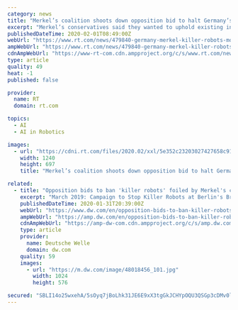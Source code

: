```yaml
---
category: news
title: "Merkel’s coalition shoots down opposition bid to halt Germany’s ‘killer robots’ development"
excerpt: "Merkel’s conservatives said they wanted to uphold existing international law but were open to the use of artificial intelligence “in the military ... Also on rt.com Make no mistake: Military robots are not there to preserve human life, they are there ..."
publishedDateTime: 2020-02-01T08:49:00Z
webUrl: "https://www.rt.com/news/479840-germany-merkel-killer-robots-motion/"
ampWebUrl: "https://www.rt.com/news/479840-germany-merkel-killer-robots-motion/amp/"
cdnAmpWebUrl: "https://www-rt-com.cdn.ampproject.org/c/s/www.rt.com/news/479840-germany-merkel-killer-robots-motion/amp/"
type: article
quality: 49
heat: -1
published: false

provider:
  name: RT
  domain: rt.com

topics:
  - AI
  - AI in Robotics

images:
  - url: "https://cdni.rt.com/files/2020.02/xxl/5e352c23203027427658c915.JPG"
    width: 1240
    height: 697
    title: "Merkel’s coalition shoots down opposition bid to halt Germany’s ‘killer robots’ development"

related:
  - title: "Opposition bids to ban 'killer robots' foiled by Merkel's coalition"
    excerpt: "March 2019: Campaign to Stop Killer Robots at Berlin's Brandenburg Gate Coalition ... said it wanted existing international law upheld but was \"open for the use of artificial intelligence, also in the military area.\" Her coalition partners, the center ..."
    publishedDateTime: 2020-01-31T20:39:00Z
    webUrl: "https://www.dw.com/en/opposition-bids-to-ban-killer-robots-foiled-by-merkels-coalition/a-52220360"
    ampWebUrl: "https://amp.dw.com/en/opposition-bids-to-ban-killer-robots-foiled-by-merkels-coalition/a-52220360"
    cdnAmpWebUrl: "https://amp-dw-com.cdn.ampproject.org/c/s/amp.dw.com/en/opposition-bids-to-ban-killer-robots-foiled-by-merkels-coalition/a-52220360"
    type: article
    provider:
      name: Deutsche Welle
      domain: dw.com
    quality: 59
    images:
      - url: "https://m.dw.com/image/48018456_101.jpg"
        width: 1024
        height: 576

secured: "SBLI14o25wxehA/5sOyq7jBoLhk31JE6E9xX3tgGkJCHYpOQU3QSGp3cDMv0lv6YfhsHANHcwoCqifUozOsI6BB/mOo7ANE/xm+bFgChrI11QakVt0F9uvNdIe9//gv8DUXrAOFo6jsXR1cg6djIXpzEt/IuM+7m0KTq5Wei10RzKIq8ofejDK7YoJ/V+Ns570k/cIoNzafjSoKs2nu2evx5Tmtv7EYviTSCpOjxPYAJ5VJD3nIvQ77GV2cM0xIODvcN8DGSbWWLBSkhLucyDWm3gIc6/uIxIj6J2vwKuCz28puQggsgr3BXtTlAqGmecJSjIG672iFPbg7k6/5MJBrodGo6H/1RStsLS/Osk6eQ99b2XxPI10VMZQb9kcoCzkhWCVgoM5zLlbMm4GXs/PVdMjgs56akTndUm7tKyK25VRinpDSHbefFktkFaS55c4XGprrgNfIgvtaUH40/zHpatQ1n2khmXISNjfwP/yQ=;ShMrJ9kvccsmfwsyKhkppA=="
---
```


